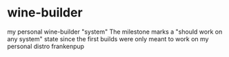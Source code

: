 # wine-builder
my personal wine-builder "system"
The milestone marks a "should work on any system" state since the first builds were only meant to work on my personal distro frankenpup
